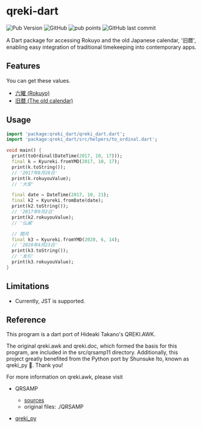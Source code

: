# qreki-dart

![Pub Version](https://img.shields.io/pub/v/qreki_dart?color=blue)
![GitHub](https://img.shields.io/github/license/Anishishi/qreki-dart)
![pub points](https://img.shields.io/pub/points/qreki_dart?logo=dart)
![GitHub last commit](https://img.shields.io/github/last-commit/Anishishi/qreki-dart?color=purple)

A Dart package for accessing Rokuyo and the old Japanese calendar, '旧暦', enabling easy integration of traditional timekeeping into contemporary apps.

## Features

You can get these values.

- [六曜 (Rokuyo)](https://ja.wikipedia.org/wiki/%E5%85%AD%E6%9B%9C)
- [旧暦 (The old calendar)](https://ja.wikipedia.org/wiki/%E6%97%A7%E6%9A%A6)

## Usage

```dart
import 'package:qreki_dart/qreki_dart.dart';
import 'package:qreki_dart/src/helpers/to_ordinal.dart';

void main() {
  print(toOrdinal(DateTime(2017, 10, 17)));
  final k = Kyureki.fromYMD(2017, 10, 17);
  print(k.toString());
  // '2017年8月28日'
  print(k.rokuyouValue);
  // '大安'

  final date = DateTime(2017, 10, 21);
  final k2 = Kyureki.fromDate(date);
  print(k2.toString());
  // '2017年9月2日'
  print(k2.rokuyouValue);
  // '仏滅'

  // 閏月
  final k3 = Kyureki.fromYMD(2020, 6, 14);
  // '2020年4月23日'
  print(k3.toString());
  // '友引'
  print(k3.rokuyouValue);
}
```

## Limitations

- Currently, JST is supported.

## Reference

This program is a dart port of Hideaki Takano's QREKI.AWK.

The original qreki.awk and qreki.doc, which formed the basis for this program, are included in the src/qrsamp11 directory. Additionally, this project greatly benefited from the Python port by Shunsuke Ito, known as qreki_py 🎉. Thank you!

For more information on qreki.awk, please visit

- QRSAMP

  - [sources](https://www.vector.co.jp/soft/dos/personal/se016093.html)
  - original files: ./QRSAMP

- [qreki_py](https://github.com/fgshun/qreki_py/tree/master)
